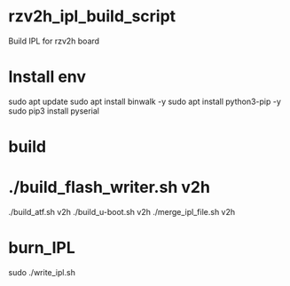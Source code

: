# rzv2h_ipl_build_script
Build IPL for rzv2h board

# Install env
sudo apt update
sudo apt install binwalk -y
sudo apt install python3-pip -y
sudo pip3 install pyserial

# build
# ./build_flash_writer.sh v2h
./build_atf.sh v2h
./build_u-boot.sh v2h
./merge_ipl_file.sh v2h

# burn_IPL
sudo ./write_ipl.sh
